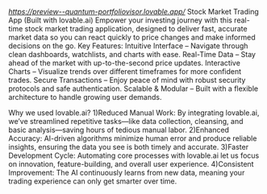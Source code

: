 *https://preview--quantum-portfoliovisor.lovable.app/*
 Stock Market Trading App (Built with lovable.ai)
Empower your investing journey with this real-time stock market trading application, designed to deliver fast, accurate market data so you can react quickly to price changes and make informed decisions on the go.
Key Features:
Intuitive Interface – Navigate through clean dashboards, watchlists, and charts with ease.
Real-Time Data – Stay ahead of the market with up-to-the-second price updates.
Interactive Charts – Visualize trends over different timeframes for more confident trades.
Secure Transactions – Enjoy peace of mind with robust security protocols and safe authentication.
Scalable & Modular – Built with a flexible architecture to handle growing user demands.

Why we used lovable.ai?
1)Reduced Manual Work: By integrating lovable.ai, we’ve streamlined repetitive tasks—like data collection, cleansing, and basic analysis—saving hours of tedious manual labor.
2)Enhanced Accuracy: AI-driven algorithms minimize human error and produce reliable insights, ensuring the data you see is both timely and accurate.
3)Faster Development Cycle: Automating core processes with lovable.ai let us focus on innovation, feature-building, and overall user experience.
4)Consistent Improvement: The AI continuously learns from new data, meaning your trading experience can only get smarter over time.

